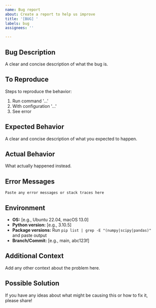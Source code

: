 ```yaml
---
name: Bug report
about: Create a report to help us improve
title: '[BUG] '
labels: bug
assignees: ''

---
```


## Bug Description
A clear and concise description of what the bug is.

## To Reproduce
Steps to reproduce the behavior:
1. Run command '...'
2. With configuration '...'
3. See error

## Expected Behavior
A clear and concise description of what you expected to happen.

## Actual Behavior
What actually happened instead.

## Error Messages
```
Paste any error messages or stack traces here
```

## Environment
- **OS:** [e.g., Ubuntu 22.04, macOS 13.0]
- **Python version:** [e.g., 3.10.5]
- **Package versions:** Run `pip list | grep -E "(numpy|scipy|pandas)"` and paste output
- **Branch/Commit:** [e.g., main, abc123f]

## Additional Context
Add any other context about the problem here.

## Possible Solution
If you have any ideas about what might be causing this or how to fix it, please share!
